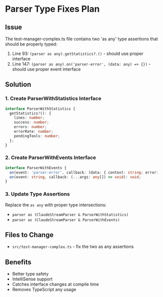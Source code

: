 # Parser Type Fixes Plan

## Issue
The test-manager-complex.ts file contains two 'as any' type assertions that should be properly typed:

1. Line 93: `(parser as any).getStatistics?.()` - should use proper interface
2. Line 147: `(parser as any).on('parser-error', (data: any) => {})` - should use proper event interface

## Solution

### 1. Create ParserWithStatistics Interface
```typescript
interface ParserWithStatistics {
  getStatistics?(): {
    lines: number;
    success: number;
    errors: number;
    errorRate: number;
    pendingTools: number;
  };
}
```

### 2. Create ParserWithEvents Interface  
```typescript
interface ParserWithEvents {
  on(event: 'parser-error', callback: (data: { context: string; error: any; data?: any }) => void): void;
  on(event: string, callback: (...args: any[]) => void): void;
}
```

### 3. Update Type Assertions
Replace the `as any` with proper type intersections:
- `parser as (ClaudeStreamParser & ParserWithStatistics)`
- `parser as (ClaudeStreamParser & ParserWithEvents)`

## Files to Change
- `src/test-manager-complex.ts` - fix the two as any assertions

## Benefits
- Better type safety
- IntelliSense support
- Catches interface changes at compile time
- Removes TypeScript any usage

